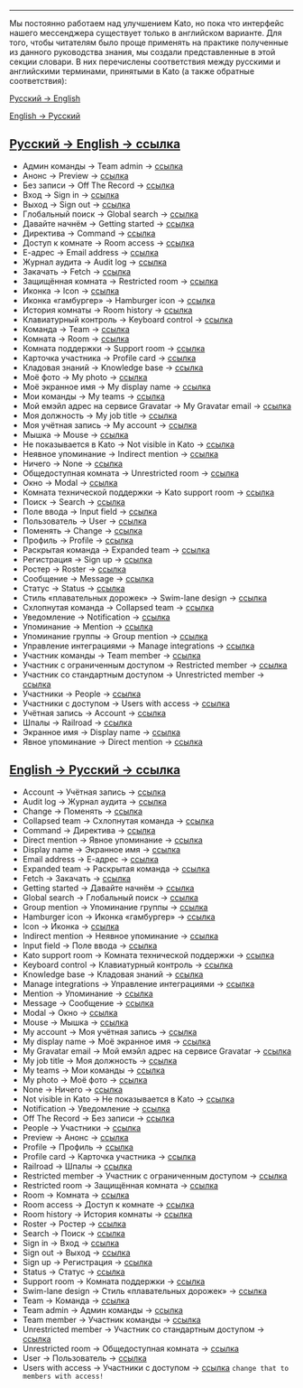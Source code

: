 ***

Мы постоянно работаем над улучшением Kato, но пока что интерфейс нашего мессенджера существует только в английском варианте. Для того, чтобы читателям было проще применять на практике полученные из данного руководства знания, мы создали представленные в этой секции словари. В них перечислены соответствия между русскими и английскими терминами, принятыми в Kato (а также обратные соответствия):

[Русский → English](/articles/ru/general/dictionary#ru-en) 

[English → Русский](/articles/ru/general/dictionary#en-ru) 

## <a href="#ru-en" name="ru-en">Русский → English → ссылка</a>

 - Админ команды → Team admin → [ссылка](/articles/ru/teams/)
 - Анонс → Preview → [ссылка](/articles/ru/teams/)
 - Без записи → Off The Record → [ссылка](/articles/ru/teams/)
 - Вход → Sign in → [ссылка](/articles/ru/teams/)
 - Выход → Sign out → [ссылка](/articles/ru/teams/)
 - Глобальный поиск → Global search → [ссылка](/articles/ru/teams/)
 - Давайте начнём → Getting started → [ссылка](/articles/ru/teams/)
 - Директива → Command → [ссылка](/articles/ru/teams/)
 - Доступ к комнате → Room access → [ссылка](/articles/ru/teams/)
 - Е-адрес → Email address → [ссылка](/articles/ru/teams/)
 - Журнал аудита → Audit log → [ссылка](/articles/ru/teams/)
 - Закачать → Fetch → [ссылка](/articles/ru/teams/)
 - Защищённая комната → Restricted room → [ссылка](/articles/ru/teams/)
 - Иконка → Icon → [ссылка](/articles/ru/teams/)
 - Иконка «гамбургер» → Hamburger icon → [ссылка](/articles/ru/teams/)
 - История комнаты → Room history → [ссылка](/articles/ru/teams/)
 - Клавиатурный контроль → Keyboard control → [ссылка](/articles/ru/teams/)
 - Команда → Team → [ссылка](/articles/ru/teams/)
 - Комната → Room → [ссылка](/articles/ru/teams/)
 - Комната поддержки → Support room → [ссылка](/articles/ru/teams/)
 - Карточка участника → Profile card → [ссылка](/articles/ru/teams/)
 - Кладовая знаний → Knowledge base → [ссылка](/articles/ru/teams/)
 - Моё фото → My photo → [ссылка](/articles/ru/teams/)
 - Моё экранное имя → My display name → [ссылка](/articles/ru/teams/)
 - Мои команды → My teams → [ссылка](/articles/ru/teams/)
 - Мой емэйл адрес на сервисе Gravatar → My Gravatar email → [ссылка](/articles/ru/teams/)
 - Моя должность → My job title → [ссылка](/articles/ru/teams/)
 - Моя учётная запись → My account → [ссылка](/articles/ru/teams/)
 - Мышка → Mouse → [ссылка](/articles/ru/teams/)
 - Не показывается в Kato → Not visible in Kato → [ссылка](/articles/ru/teams/)
 - Неявное упоминание → Indirect mention → [ссылка](/articles/ru/teams/)
 - Ничего → None → [ссылка](/articles/ru/teams/)
 - Общедоступная комната → Unrestricted room → [ссылка](/articles/ru/teams/)
 - Окно → Modal → [ссылка](/articles/ru/teams/)
 - Комната технической поддержки → Kato support room → [ссылка](/articles/ru/teams/)
 - Поиск → Search → [ссылка](/articles/ru/teams/)
 - Поле ввода → Input field → [ссылка](/articles/ru/teams/)
 - Пользователь → User → [ссылка](/articles/ru/teams/)
 - Поменять → Change → [ссылка](/articles/ru/teams/)
 - Профиль → Profile → [ссылка](/articles/ru/teams/)
 - Раскрытая команда → Expanded team → [ссылка](/articles/ru/teams/)
 - Регистрация → Sign up → [ссылка](/articles/ru/teams/)
 - Ростер → Roster → [ссылка](/articles/ru/teams/)
 - Сообщение → Message → [ссылка](/articles/ru/teams/)
 - Статус → Status → [ссылка](/articles/ru/teams/)
 - Стиль «плавательных дорожек» → Swim-lane design → [ссылка](/articles/ru/teams/)
 - Схлопнутая команда → Collapsed team → [ссылка](/articles/ru/teams/)
 - Уведомление → Notification → [ссылка](/articles/ru/teams/)
 - Упоминание → Mention → [ссылка](/articles/ru/teams/)
 - Упоминание группы → Group mention → [ссылка](/articles/ru/teams/)
 - Управление интеграциями → Manage integrations → [ссылка](/articles/ru/teams/)
 - Участник команды → Team member → [ссылка](/articles/ru/teams/)
 - Участник с ограниченным доступом → Restricted member → [ссылка](/articles/ru/teams/)
 - Участник со стандартным доступом → Unrestricted member → [ссылка](/articles/ru/teams/)
 - Участники → People → [ссылка](/articles/ru/teams/)
 - Участники с доступом → Users with access → [ссылка](/articles/ru/teams/)
 - Учётная запись → Account → [ссылка](/articles/ru/teams/)
 - Шпалы → Railroad → [ссылка](/articles/ru/teams/)
 - Экранное имя → Display name → [ссылка](/articles/ru/teams/)
 - Явное упоминание → Direct mention → [ссылка](/articles/ru/teams/)

## <a href="#en-ru" name="en-ru">English → Русский → ссылка</a>

 - Account → Учётная запись → [ссылка](/articles/ru/teams/)
 - Audit log → Журнал аудита → [ссылка](/articles/ru/teams/)
 - Change → Поменять → [ссылка](/articles/ru/teams/)
 - Collapsed team → Схлопнутая команда → [ссылка](/articles/ru/teams/)
 - Command → Директива → [ссылка](/articles/ru/teams/)
 - Direct mention → Явное упоминание → [ссылка](/articles/ru/teams/)
 - Display name → Экранное имя → [ссылка](/articles/ru/teams/)
 - Email address → Е-адрес → [ссылка](/articles/ru/teams/)
 - Expanded team → Раскрытая команда → [ссылка](/articles/ru/teams/)
 - Fetch → Закачать → [ссылка](/articles/ru/teams/)
 - Getting started → Давайте начнём → [ссылка](/articles/ru/teams/)
 - Global search → Глобальный поиск → [ссылка](/articles/ru/teams/)
 - Group mention → Упоминание группы → [ссылка](/articles/ru/teams/)
 - Hamburger icon → Иконка «гамбургер» → [ссылка](/articles/ru/teams/)
 - Icon → Иконка → [ссылка](/articles/ru/teams/)
 - Indirect mention → Неявное упоминание → [ссылка](/articles/ru/teams/)
 - Input field → Поле ввода → [ссылка](/articles/ru/teams/)
 - Kato support room → Комната технической поддержки → [ссылка](/articles/ru/teams/)
 - Keyboard control → Клавиатурный контроль → [ссылка](/articles/ru/teams/)
 - Knowledge base → Кладовая знаний → [ссылка](/articles/ru/teams/)
 - Manage integrations → Управление интеграциями → [ссылка](/articles/ru/teams/)
 - Mention → Упоминание → [ссылка](/articles/ru/teams/)
 - Message → Сообщение → [ссылка](/articles/ru/teams/)
 - Modal → Окно → [ссылка](/articles/ru/teams/)
 - Mouse → Мышка → [ссылка](/articles/ru/teams/)
 - My account → Моя учётная запись → [ссылка](/articles/ru/teams/)
 - My display name → Моё экранное имя → [ссылка](/articles/ru/teams/)
 - My Gravatar email → Мой емэйл адрес на сервисе Gravatar → [ссылка](/articles/ru/teams/)
 - My job title → Моя должность → [ссылка](/articles/ru/teams/)
 - My teams → Мои команды → [ссылка](/articles/ru/teams/)
 - My photo → Моё фото → [ссылка](/articles/ru/teams/)
 - None → Ничего → [ссылка](/articles/ru/teams/)
 - Not visible in Kato → Не показывается в Kato → [ссылка](/articles/ru/teams/)
 - Notification → Уведомление → [ссылка](/articles/ru/teams/)
 - Off The Record → Без записи → [ссылка](/articles/ru/teams/)
 - People → Участники → [ссылка](/articles/ru/teams/)
 - Preview → Анонс → [ссылка](/articles/ru/teams/)
 - Profile → Профиль → [ссылка](/articles/ru/teams/)
 - Profile card → Карточка участника → [ссылка](/articles/ru/teams/)
 - Railroad → Шпалы → [ссылка](/articles/ru/teams/)
 - Restricted member → Участник с ограниченным доступом → [ссылка](/articles/ru/teams/)
 - Restricted room → Защищённая комната → [ссылка](/articles/ru/teams/)
 - Room → Комната → [ссылка](/articles/ru/teams/)
 - Room access → Доступ к комнате → [ссылка](/articles/ru/teams/)
 - Room history → История комнаты → [ссылка](/articles/ru/teams/)
 - Roster → Ростер → [ссылка](/articles/ru/teams/)
 - Search → Поиск → [ссылка](/articles/ru/teams/)
 - Sign in → Вход → [ссылка](/articles/ru/teams/)
 - Sign out → Выход → [ссылка](/articles/ru/teams/)
 - Sign up → Регистрация → [ссылка](/articles/ru/teams/)
 - Status → Статус → [ссылка](/articles/ru/teams/)
 - Support room → Комната поддержки → [ссылка](/articles/ru/teams/)
 - Swim-lane design → Стиль «плавательных дорожек» → [ссылка](/articles/ru/teams/)
 - Team → Команда → [ссылка](/articles/ru/teams/)
 - Team admin → Админ команды → [ссылка](/articles/ru/teams/)
 - Team member → Участник команды → [ссылка](/articles/ru/teams/)
 - Unrestricted member → Участник со стандартным доступом → [ссылка](/articles/ru/teams/)
 - Unrestricted room → Общедоступная комната → [ссылка](/articles/ru/teams/)
 - User → Пользователь → [ссылка](/articles/ru/teams/)
 - Users with access → Участники с доступом → [ссылка](/articles/ru/teams/) `change that to members with access!`
